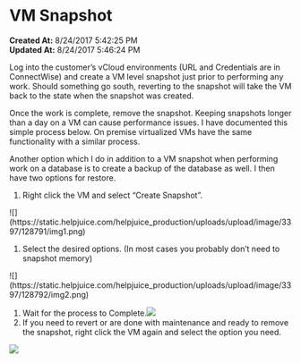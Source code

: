 # VM Snapshot

**Created At:** 8/24/2017 5:42:25 PM  
**Updated At:** 8/24/2017 5:46:24 PM  


Log into the customer’s vCloud environments (URL and Credentials are in ConnectWise) and create a VM level snapshot just prior to performing any work. Should something go south, reverting to the snapshot will take the VM back to the state when the snapshot was created.

Once the work is complete, remove the snapshot. Keeping snapshots longer than a day on a VM can cause performance issues. I have documented this simple process below. On premise virtualized VMs have the same functionality with a similar process.

Another option which I do in addition to a VM snapshot when performing work on a database is to create a backup of the database as well. I then have two options for restore.

1. Right click the VM and select “Create Snapshot”.


<!--[if !vml]--><!--[endif]--><!--[if !vml]--><!--[endif]--><!--[if !vml]--><!--[endif]-->![](https://static.helpjuice.com/helpjuice_production/uploads/upload/image/3397/128791/img1.png)

1. Select the desired options. (In most cases you probably don’t need to snapshot memory)


<!--[if !vml]--><!--[endif]-->![](https://static.helpjuice.com/helpjuice_production/uploads/upload/image/3397/128792/img2.png)

1. Wait for the process to Complete.![](https://static.helpjuice.com/helpjuice_production/uploads/upload/image/3397/128793/img3.png)<!--[if !vml]--><!--[endif]-->
2. If you need to revert or are done with maintenance and ready to remove the snapshot, right click the VM again and select the option you need.


![](https://static.helpjuice.com/helpjuice_production/uploads/upload/image/3397/128795/img4.png)
